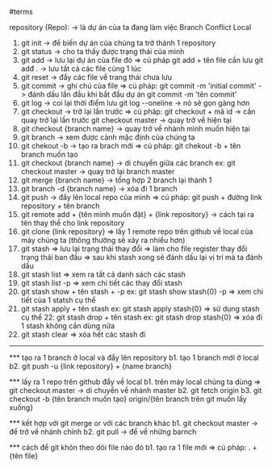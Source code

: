 #terms

repository (Repo): -> là dự án của ta đang làm việc
Branch
Conflict
Local

1. git init -> để biến dự án của chúng ta trở thành 1 repository
2. git status -> cho ta thấy được trạng thái của mình
3. git add -> lưu lại dự án của file đó
   => cú pháp
   git add + tên file cần lưu
   git adđ . -> lưu tất cả các file cùng 1 lúc
4. git reset -> đẩy các file về trang thái chưa lưu
5. git commit -> ghi chú của file
   => cú pháp:
   git commit -m 'initial commit' -> đánh dấu lần đầu khi bắt đầu dự án
   git commit -m 'tên commit'
6. git log -> coi lại thời điểm lưu
   git log --oneline -> nó sẽ gọn gàng hơn
7. git checkout -> trỡ lại lần trước
   => cú pháp:
   git checkout + mã id -> cần quay trở lại lần trước
   git checkout master -> quay trở về hiện tại
8. git checkout {branch name} -> quay trở về nhành mình muốn hiện tại
9. git branch -> xem được cành mặc định của chúng ta
10. git chekout -b -> tạo ra brach mới
    => cú pháp:
    git chekout -b + tên branch muốn tạo
11. git checkout {branch name} -> di chuyển giữa các branch
    ex: git checkout master -> quay trở lại branch master
12. git merge {branch name} -> tổng hợp 2 branch lại thành 1
13. git branch -d {branch name} -> xóa đi 1 branch
14. git push -> đẩy lên local repo của mình
    => cú pháp:
    git push + đường link repository + tên branch
15. git remote add + {tên mình muốn đặt} + {link repository}
    -> cách tại ra tên thay thế cho link repository
16. git clone {link repository}
    => lấy 1 remote repo trên github về local của máy chúng ta (thông thường sẽ xảy ra nhiều hơn)
17. git stash
    => lưu lại trạng thái thay đổi => làm cho file register thay đổi trạng thái ban đầu
    => sau khi stash xong sẽ đánh dấu lại vị trí mà ta đánh dấu
18. git stash list
    => xem ra tất cả danh sách các stash
19. git stash list -p
    => xem chi tiết các thay đổi stash
20. git stash show + tên stash + -p
    ex: git stash show stash{0} -p
    => xem chi tiết của 1 statsh cụ thể
21. git stash apply + tên stash
    ex: git stash apply stash{0}
    => sử dụng stash cụ thể
    22: git stash drop + tên stash
    ex: git stash drop stash{0}
    => xóa đi 1 stash không cần dùng nữa
22. git stash clear
    => xóa hết các stash đi

---

\*\*\* tạo ra 1 branch ở local và đẩy lên repository
b1. tạo 1 branch mới ở local
b2. git push -u {link repository} + {name branch}

\*\*\* lấy ra 1 repo trên github đẩy về local
b1. trên máy local chúng ta dùng
=> git checkout master -> di chuyển về nhánh master
b2. git fetch origin
b3. git checkout -b {tên branch muốn tạo} origin/{tên branch trên git muốn lấy xuống}

\*\*\* kết hợp với git merge or với các branch khác
b1. git checkout master -> để trở về nhánh chính
b2. git pull -> để về những barnch

\*\*\* cách để git khôn theo dõi file nào đó
b1. tạo ra 1 file mới
=> cú pháp:
. + {tên file}
